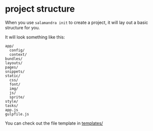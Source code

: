 project structure
=================

When you use `salamandra init` to create a project,
it will lay out a basic structure for you.

It will look something like this:

    app/
      config/
      context/
    bundles/
    layouts/
    pages/
    snippets/
    static/
      css/
      font/
      img/
      js/
      sprite/
    style/
    tasks/
    app.js
    gulpfile.js

You can check out the file template in [templates/](templates/)
